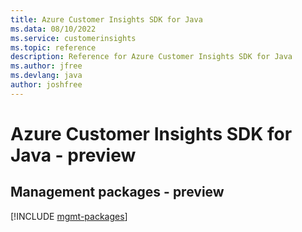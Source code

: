 ```yaml
---
title: Azure Customer Insights SDK for Java
ms.data: 08/10/2022
ms.service: customerinsights
ms.topic: reference
description: Reference for Azure Customer Insights SDK for Java
ms.author: jfree
ms.devlang: java
author: joshfree
---
```

# Azure Customer Insights SDK for Java - preview

## Management packages - preview
[!INCLUDE [mgmt-packages](customer-insights-mgmt-index.md)]